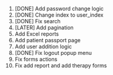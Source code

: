 
1. [DONE] Add password change logic
2. [DONE] Change index to user_index 
3. [DONE] Fix search
4. [LATER] Add pagination
5. Add Excel reports
6. Add patient passport page
7. Add user addition logic
8. [DONE] Fix logout popup menu
9. Fix forms actions
10. Fix add report and add therapy forms